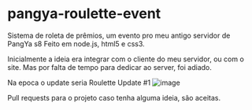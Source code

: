 # pangya-roulette-event
Sistema de roleta de prêmios, um evento pro meu antigo servidor de PangYa s8
Feito em node.js, html5 e css3.

Inicialmente a ideia era integrar com o cliente do meu servidor, ou com o site.
Mas por falta de tempo para dedicar ao server, foi adiado.

Na epoca o update seria Roulette Update #1
![image](https://github.com/CodedBytes/pangya-roulette-event/assets/137921917/c9e4cc06-635a-433a-a9f0-0497d7856c94)

Pull requests para o projeto caso tenha alguma ideia, são aceitas.
